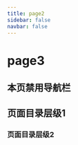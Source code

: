 ```yaml
---
title: page2
sidebar: false
navbar: false
---
```

# page3

## 本页禁用导航栏

## 页面目录层级1

### 页面目录层级2


